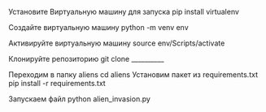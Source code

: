 Установите Виртуальную машину для запуска 
        pip install virtualenv

Создайте виртуальную машину
        python -m venv env

Активируйте виртуальную машину
        source env/Scripts/activate

Клонируйте репозиторию
        git clone __________

Переходим в папку aliens
        cd aliens
Установим пакет из requirements.txt
        pip install -r requirements.txt

Запускаем файл
        python alien_invasion.py
